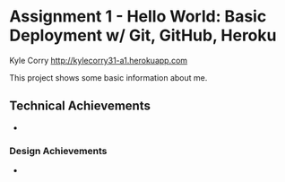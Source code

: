 Assignment 1 - Hello World: Basic Deployment w/ Git, GitHub, Heroku  
===
Kyle Corry
http://kylecorry31-a1.herokuapp.com

This project shows some basic information about me. 

## Technical Achievements
-

### Design Achievements
-


